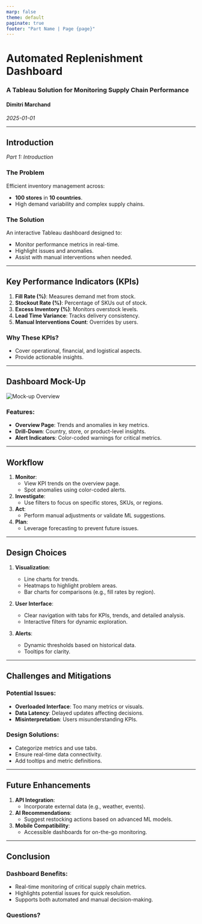 ```yaml
---
marp: false
theme: default
paginate: true
footer: "Part Name | Page {page}"
---
```


# Automated Replenishment Dashboard
### A Tableau Solution for Monitoring Supply Chain Performance
#### Dimitri Marchand  
*2025-01-01*

---

## Introduction
_Part 1: Introduction_
### The Problem
Efficient inventory management across:
- **100 stores** in **10 countries**.
- High demand variability and complex supply chains.

### The Solution
An interactive Tableau dashboard designed to:
- Monitor performance metrics in real-time.
- Highlight issues and anomalies.
- Assist with manual interventions when needed.

---

## Key Performance Indicators (KPIs)

1. **Fill Rate (%)**: Measures demand met from stock.
2. **Stockout Rate (%)**: Percentage of SKUs out of stock.
3. **Excess Inventory (%)**: Monitors overstock levels.
4. **Lead Time Variance**: Tracks delivery consistency.
5. **Manual Interventions Count**: Overrides by users.

### Why These KPIs?
- Cover operational, financial, and logistical aspects.
- Provide actionable insights.

---

## Dashboard Mock-Up

![Mock-up Overview](https://via.placeholder.com/800x450.png)

### Features:
- **Overview Page**: Trends and anomalies in key metrics.
- **Drill-Down**: Country, store, or product-level insights.
- **Alert Indicators**: Color-coded warnings for critical metrics.

---

## Workflow

1. **Monitor**:
   - View KPI trends on the overview page.
   - Spot anomalies using color-coded alerts.
2. **Investigate**:
   - Use filters to focus on specific stores, SKUs, or regions.
3. **Act**:
   - Perform manual adjustments or validate ML suggestions.
4. **Plan**:
   - Leverage forecasting to prevent future issues.

---

## Design Choices

1. **Visualization**:
   - Line charts for trends.
   - Heatmaps to highlight problem areas.
   - Bar charts for comparisons (e.g., fill rates by region).

2. **User Interface**:
   - Clear navigation with tabs for KPIs, trends, and detailed analysis.
   - Interactive filters for dynamic exploration.

3. **Alerts**:
   - Dynamic thresholds based on historical data.
   - Tooltips for clarity.

---

## Challenges and Mitigations

### Potential Issues:
- **Overloaded Interface**: Too many metrics or visuals.
- **Data Latency**: Delayed updates affecting decisions.
- **Misinterpretation**: Users misunderstanding KPIs.

### Design Solutions:
- Categorize metrics and use tabs.
- Ensure real-time data connectivity.
- Add tooltips and metric definitions.

---

## Future Enhancements

1. **API Integration**:
   - Incorporate external data (e.g., weather, events).
2. **AI Recommendations**:
   - Suggest restocking actions based on advanced ML models.
3. **Mobile Compatibility**:
   - Accessible dashboards for on-the-go monitoring.

---

## Conclusion

### Dashboard Benefits:
- Real-time monitoring of critical supply chain metrics.
- Highlights potential issues for quick resolution.
- Supports both automated and manual decision-making.

### Questions?
